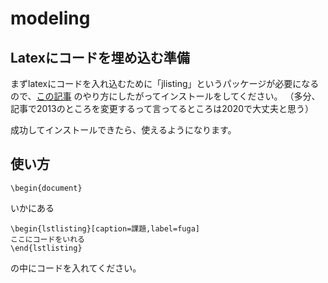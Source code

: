 # modeling

## Latexにコードを埋め込む準備
まずlatexにコードを入れ込むために「jlisting」というパッケージが必要になるので、[この記事](https://www.takunoko.com/blog/mac%E3%81%ABjlisting-sty%E3%82%92%E5%B0%8E%E5%85%A5-tex/)
のやり方にしたがってインストールをしてください。
（多分、記事で2013のところを変更するって言ってるところは2020で大丈夫と思う）

成功してインストールできたら、使えるようになります。

## 使い方
```
\begin{document} 
```
いかにある
```
\begin{lstlisting}[caption=課題,label=fuga]
ここにコードをいれる
\end{lstlisting}
```
の中にコードを入れてください。

